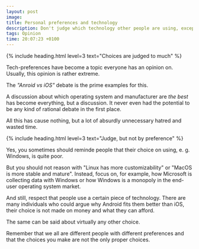 ```yaml
---
layout: post
image: 
title: Personal preferences and technology
description: Don't judge which technology other people are using, except when their choice is somewhat morally challenging of course.
tags: Opinion
time: 20:07:23 +0100
---
```


{% include heading.html level=3 text="Choices are judged to much" %}

Tech-preferences have become a topic everyone has an opinion on. Usually, this opinion is rather extreme.

The *"Anroid vs iOS"* debate is the prime examples for this.

A discussion about which operating system and manufacturer are *the best* has become everything, but a discussion. It never even had the potential to be any kind of rational debate in the first place.

All this has cause nothing, but a lot of absurdly unnecessary hatred and wasted time.

{% include heading.html level=3 text="Judge, but not by preference" %}

Yes, you sometimes should reminde people that their choice on using, e. g. Windows, is quite poor.

But you should not reason with "Linux has more customizability" or "MacOS is more stable and mature". Instead, focus on, for example, how Microsoft is collecting data with Windows or how Windows is a monopoly in the end-user operating system market.

And still, respect that people use a certain piece of technology. There are many individuals who could argue why Android fits them better than iOS, their choice is not made on money and what they can afford.

The same can be said about virtually any other choice.

Remember that we all are different people with different preferences and that the choices you make are not the only proper choices.
